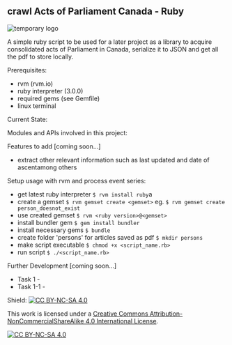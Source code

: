 ## crawl Acts of Parliament Canada - Ruby
![temporary logo](https://bt-strike.s3-us-west-2.amazonaws.com/images/ruby.gif "bt-strike temporary logo")

A simple ruby script to be used for a later project as a library to acquire consolidated acts of Parliament in Canada, serialize it to JSON and get all the pdf to store locally.

Prerequisites:
* rvm (rvm.io)
* ruby interpreter (3.0.0)
* required gems (see Gemfile)
* linux terminal

Current State:
<!-- * current state 1 -->
<!-- * current state 2  -->

Modules and APIs involved in this project:
<!-- * to fill later  -->

Features to add [coming soon...]
* extract other relevant information such as last updated and date of ascentamong others

Setup usage with rvm and process event series:
* get latest ruby interpreter
`$ rvm install ruby`a
* create a gemset
`$ rvm gemset create <gemset>`
eg. `$ rvm gemset create person_doesnot_exist`
* use created gemset
`$ rvm <ruby version>@<gemset>`
* install bundler gem
`$ gem install bundler`
* install necessary gems
`$ bundle`
* create folder 'persons' for articles saved as pdf
`$ mkdir persons`
* make script executable
`$ chmod +x <script_name.rb>`
* run script
`$ ./<script_name.rb>`


Further Development [coming soon...]
* Task 1 -
* Task 1-1 -

Shield: [![CC BY-NC-SA 4.0][cc-by-nc-sa-shield]][cc-by-nc-sa]

This work is licensed under a
[Creative Commons Attribution-NonCommercialShareAlike 4.0 International License][cc-by-nc-sa].

[![CC BY-NC-SA 4.0][cc-by-nc-sa-image]][cc-by-nc-sa]

[cc-by-nc-sa]: http://creativecommons.org/licenses/by-nc-sa/4.0/
[cc-by-nc-sa-image]: https://licensebuttons.net/l/by-nc-sa/4.0/88x31.png
[cc-by-nc-sa-shield]: https://img.shields.io/badge/License-CC%20BY--NC--SA%204.0-lightgrey.svg


